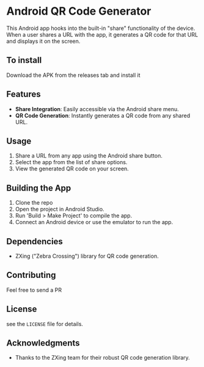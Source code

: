 # Android QR Code Generator

This Android app hooks into the built-in "share" functionality of the device. When a user shares a URL with the app, it generates a QR code for that URL and displays it on the screen.

## To install

Download the APK from the releases tab and install it

## Features

- **Share Integration**: Easily accessible via the Android share menu.
- **QR Code Generation**: Instantly generates a QR code from any shared URL.

## Usage

1. Share a URL from any app using the Android share button.
2. Select the app from the list of share options.
3. View the generated QR code on your screen.

## Building the App

1. Clone the repo
2. Open the project in Android Studio.
3. Run 'Build > Make Project' to compile the app.
4. Connect an Android device or use the emulator to run the app.

## Dependencies

- ZXing ("Zebra Crossing") library for QR code generation.

## Contributing

Feel free to send a PR

## License

see the `LICENSE` file for details.

## Acknowledgments

- Thanks to the ZXing team for their robust QR code generation library.

